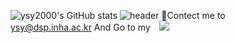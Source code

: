
![ysy2000's GitHub stats](https://github-readme-stats.vercel.app/api?username=ysy2000&show_icons=true&theme=vue)
![header](https://capsule-render.vercel.app/api?type=waving&reversal=true&section=footer&color=0:191970,100:108080&text=Hi%20this%20is%20YSY&height=400&desc=Assistent%20Researcher%20in%20INHA.univ&animation=fadeIn&fontColor=f8Fff8)
💌Contect me to ysy@dsp.inha.ac.kr&nbsp;And Go to my 
<a href="https://ysy2000.tistory.com/">
    <img 
        src="http://img.shields.io/badge/-Tistory-222222?style=flat&logo=Tistory&link=https://ysy2000.tistory.com/"
        style="height : auto; margin-left : 10px; margin-right : 10px;"/>
</a>
<!--
**ysy2000/ysy2000** is a ✨ _special_ ✨ repository because its `README.md` (this file) appears on your GitHub profile.

Here are some ideas to get you started:

- 🔭 I’m currently working on ...
- 🌱 I’m currently learning ...
- 👯 I’m looking to collaborate on ...
- 🤔 I’m looking for help with ...
- 💬 Ask me about ...
- 📫 How to reach me: ...
- 😄 Pronouns: ...
- ⚡ Fun fact: ...
-->

